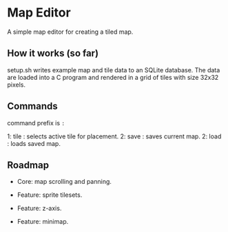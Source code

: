 # Map Editor
A simple map editor for creating a tiled map. 

## How it works (so far)
setup.sh writes example map and tile data to an SQLite database. The data are
loaded into a C program and rendered in a grid of tiles with size 32x32 pixels.

## Commands

command prefix is `:`

1: tile <key>: selects active tile for placement.
2: save <name>: saves current map.
2: load <name>: loads saved map.

## Roadmap

- Core: map scrolling and panning.

- Feature: sprite tilesets.
- Feature: z-axis.
- Feature: minimap.






